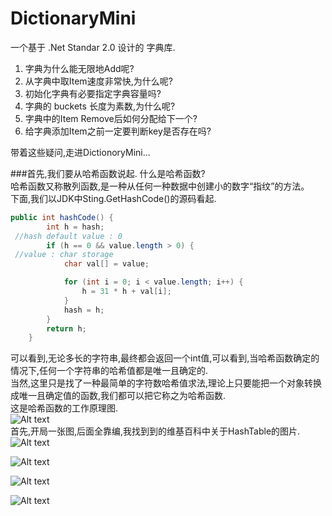 # DictionaryMini

一个基于 .Net Standar 2.0 设计的 字典库.
1. 字典为什么能无限地Add呢?
2. 从字典中取Item速度非常快,为什么呢?
3. 初始化字典有必要指定字典容量吗?
4. 字典的 buckets 长度为素数,为什么呢?
5. 字典中的Item Remove后如何分配给下一个?
6. 给字典添加Item之前一定要判断key是否存在吗?

带着这些疑问,走进DictionoryMini...

###首先,我们要从哈希函数说起.
什么是哈希函数?  
哈希函数又称散列函数,是一种从任何一种数据中创建小的数字“指纹”的方法。  
下面,我们以JDK中Sting.GetHashCode()的源码看起.  
```java
public int hashCode() {
        int h = hash;
 //hash default value : 0 
        if (h == 0 && value.length > 0) {
 //value : char storage
            char val[] = value;

            for (int i = 0; i < value.length; i++) {
                h = 31 * h + val[i];
            }
            hash = h;
        }
        return h;
    }

```
可以看到,无论多长的字符串,最终都会返回一个int值,可以看到,当哈希函数确定的情况下,任何一个字符串的哈希值都是唯一且确定的.  
当然,这里只是找了一种最简单的字符数哈希值求法,理论上只要能把一个对象转换成唯一且确定值的函数,我们都可以把它称之为哈希函数.  
这是哈希函数的工作原理图.  
![Alt text](https://raw.githubusercontent.com/liuzhenyulive/DictionaryMini/master/Pic/HashFunction.svg?sanitize=true)  
首先,开局一张图,后面全靠编,我找到到的维基百科中关于HashTable的图片.  
![Alt text](https://raw.githubusercontent.com/liuzhenyulive/DictionaryMini/master/Pic/hashtable0.svg?sanitize=true)  


![Alt text](https://raw.githubusercontent.com/liuzhenyulive/DictionaryMini/master/Pic/hashtable1.svg?sanitize=true)

![Alt text](https://raw.githubusercontent.com/liuzhenyulive/DictionaryMini/master/Pic/hashtable2.svg?sanitize=true)

![Alt text](https://raw.githubusercontent.com/liuzhenyulive/DictionaryMini/master/Pic/hashtable3.svg?sanitize=true)

